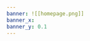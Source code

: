 ```yaml
---
banner: ![[homepage.png]]                                                                                                                   
banner_x:   
banner_y: 0.1  
---
```


